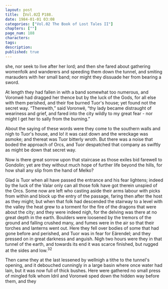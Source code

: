 ```yaml
---
layout: post
title: 【Vol.02】P188.
date: 1984-01-01 03:08
categories: ["Vol.02 The Book of Lost Tales II"]
chapters: [""]
page_num: 188
characters: 
tags: 
description: 
published: true
---
```


<p style="text-indent: 0;">
she, nor seek to live after her lord; and then she fared about gathering womenfolk and wanderers and speeding them down the tunnel, and smiting marauders with her small band; nor might they dissuade her from bearing a sword.
</p>

At length they had fallen in with a band somewhat too numerous, and Voronwë had dragged her thence but by the luck of the Gods, for all else with them perished, and their foe burned Tuor's house; yet found not the secret way. “Therewith,” said Voronwë, “thy lady became distraught of weariness and grief, and fared into the city wildly to my great fear - nor might I get her to sally from the burning.”

About the saying of these words were they come to the southern walls and nigh to Tuor's house, and lo! it was cast down and the wreckage was asmoke; and thereat was Tuor bitterly wroth. But there was a noise that boded the approach of Orcs, and Tuor despatched that company as swiftly as might be down that secret way.

Now is there great sorrow upon that staircase as those exiles bid farewell to Gondolin; yet are they without much hope of further life beyond the hills, for how shall any slip from the hand of Melko?

Glad is Tuor when all have passed the entrance and his fear lightens; indeed by the luck of the Valar only can all those folk have got therein unspied of the Orcs. Some now are left who casting aside their arms labour with picks from within and block up the entry of the passage, faring then after the host as they might; but when that folk had descended the stairway to a level with the valley the heat grew to a torment for the fire of the dragons that were about the city; and they were indeed nigh, for the delving was there at no great depth in the earth. Boulders were loosened by the tremors of the ground and falling crushed many, and fumes were in the air so that their torches and lanterns went out. Here they fell over bodies of some that had gone before and perished, and Tuor was in fear for Eärendel; and they pressed on in great darkness and anguish. Nigh two hours were they in that tunnel of the earth, and towards its end it was scarce finished, but rugged at the sides and low.<SUP>32</SUP>

Then came they at the last lessened by wellnigh a tithe to the tunnel's opening, and it debouched cunningly in a large basin where once water had lain, but it was now full of thick bushes. Here were gathered no small press of mingled folk whom Idril and Voronwë sped down the hidden way before them, and they

